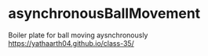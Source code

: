 # asynchronousBallMovement
Boiler plate for ball moving aysnchronously
https://yathaarth04.github.io/class-35/
